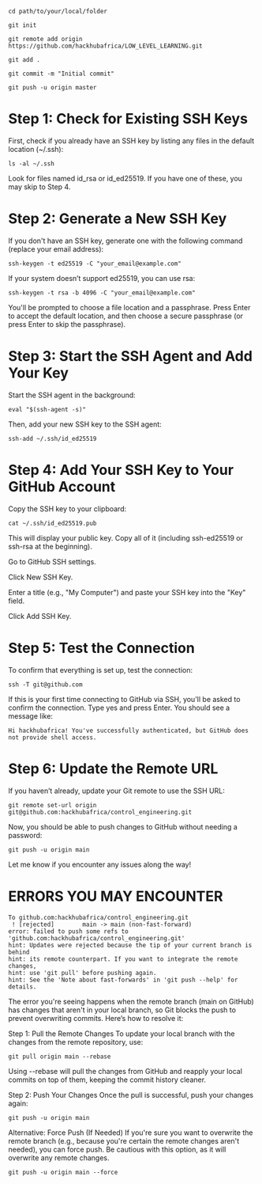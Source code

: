     cd path/to/your/local/folder

    git init

    git remote add origin https://github.com/hackhubafrica/LOW_LEVEL_LEARNING.git
    
    git add .
    
    git commit -m "Initial commit"
    
    git push -u origin master



# Step 1: Check for Existing SSH Keys
First, check if you already have an SSH key by listing any files in the default location (~/.ssh):

    ls -al ~/.ssh
Look for files named id_rsa or id_ed25519. If you have one of these, you may skip to Step 4.

# Step 2: Generate a New SSH Key
If you don't have an SSH key, generate one with the following command (replace your email address):

    ssh-keygen -t ed25519 -C "your_email@example.com"
If your system doesn’t support ed25519, you can use rsa:

    ssh-keygen -t rsa -b 4096 -C "your_email@example.com"
You'll be prompted to choose a file location and a passphrase. Press Enter to accept the default location, and then choose a secure passphrase (or press Enter to skip the passphrase).

# Step 3: Start the SSH Agent and Add Your Key
Start the SSH agent in the background:

    eval "$(ssh-agent -s)"
Then, add your new SSH key to the SSH agent:

    ssh-add ~/.ssh/id_ed25519
# Step 4: Add Your SSH Key to Your GitHub Account
Copy the SSH key to your clipboard:

    cat ~/.ssh/id_ed25519.pub
This will display your public key. Copy all of it (including ssh-ed25519 or ssh-rsa at the beginning).

Go to GitHub SSH settings.

Click New SSH Key.

Enter a title (e.g., "My Computer") and paste your SSH key into the "Key" field.

Click Add SSH Key.

# Step 5: Test the Connection
To confirm that everything is set up, test the connection:

    ssh -T git@github.com
If this is your first time connecting to GitHub via SSH, you'll be asked to confirm the connection. Type yes and press Enter. You should see a message like:

    Hi hackhubafrica! You've successfully authenticated, but GitHub does not provide shell access.
# Step 6: Update the Remote URL
If you haven’t already, update your Git remote to use the SSH URL:

    git remote set-url origin git@github.com:hackhubafrica/control_engineering.git
Now, you should be able to push changes to GitHub without needing a password:
    
    git push -u origin main
Let me know if you encounter any issues along the way!


# ERRORS YOU MAY ENCOUNTER
    
    To github.com:hackhubafrica/control_engineering.git
     ! [rejected]        main -> main (non-fast-forward)
    error: failed to push some refs to 'github.com:hackhubafrica/control_engineering.git'
    hint: Updates were rejected because the tip of your current branch is behind
    hint: its remote counterpart. If you want to integrate the remote changes,
    hint: use 'git pull' before pushing again.
    hint: See the 'Note about fast-forwards' in 'git push --help' for details.
    
The error you're seeing happens when the remote branch (main on GitHub) has changes that aren't in your local branch, so Git blocks the push to prevent overwriting commits. Here’s how to resolve it:

Step 1: Pull the Remote Changes
To update your local branch with the changes from the remote repository, use:

    git pull origin main --rebase
Using --rebase will pull the changes from GitHub and reapply your local commits on top of them, keeping the commit history cleaner.

Step 2: Push Your Changes
Once the pull is successful, push your changes again:

    git push -u origin main

Alternative: Force Push (If Needed)
If you're sure you want to overwrite the remote branch (e.g., because you're certain the remote changes aren't needed), you can force push. Be cautious with this option, as it will overwrite any remote changes.
    
    git push -u origin main --force


